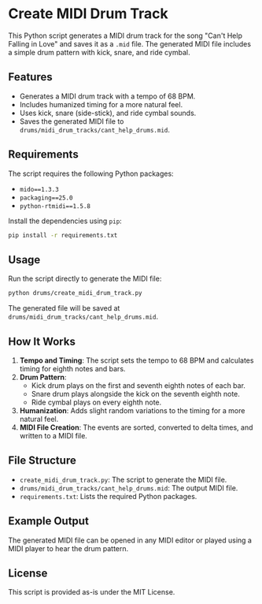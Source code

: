 # Create MIDI Drum Track

This Python script generates a MIDI drum track for the song "Can't Help Falling in Love" and saves it as a `.mid` file. The generated MIDI file includes a simple drum pattern with kick, snare, and ride cymbal.

## Features

- Generates a MIDI drum track with a tempo of 68 BPM.
- Includes humanized timing for a more natural feel.
- Uses kick, snare (side-stick), and ride cymbal sounds.
- Saves the generated MIDI file to `drums/midi_drum_tracks/cant_help_drums.mid`.

## Requirements

The script requires the following Python packages:

- `mido==1.3.3`
- `packaging==25.0`
- `python-rtmidi==1.5.8`

Install the dependencies using `pip`:

```bash
pip install -r requirements.txt
```

## Usage

Run the script directly to generate the MIDI file:

```bash
python drums/create_midi_drum_track.py
```

The generated file will be saved at `drums/midi_drum_tracks/cant_help_drums.mid`.

## How It Works

1. **Tempo and Timing**: The script sets the tempo to 68 BPM and calculates timing for eighth notes and bars.
2. **Drum Pattern**: 
   - Kick drum plays on the first and seventh eighth notes of each bar.
   - Snare drum plays alongside the kick on the seventh eighth note.
   - Ride cymbal plays on every eighth note.
3. **Humanization**: Adds slight random variations to the timing for a more natural feel.
4. **MIDI File Creation**: The events are sorted, converted to delta times, and written to a MIDI file.

## File Structure

- `create_midi_drum_track.py`: The script to generate the MIDI file.
- `drums/midi_drum_tracks/cant_help_drums.mid`: The output MIDI file.
- `requirements.txt`: Lists the required Python packages.

## Example Output

The generated MIDI file can be opened in any MIDI editor or played using a MIDI player to hear the drum pattern.

## License

This script is provided as-is under the MIT License.